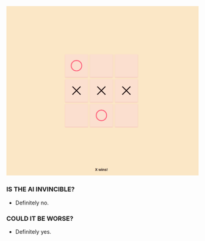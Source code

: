 ![](media/img1.png)

### IS THE AI INVINCIBLE?

* Definitely no.

### COULD IT BE WORSE?

* Definitely yes.